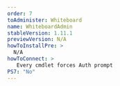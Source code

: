 ```yaml
---
order: 7
toAdminister: Whiteboard
name: WhiteboardAdmin
stableVersion: 1.11.1
previewVersion: N/A
howToInstallPre: >
  N/A
howToConnect: >
   Every cmdlet forces Auth prompt
PS7: "No"
---
```

